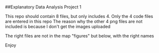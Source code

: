 ##Explanatory Data Analysis Project 1

This repo should contain 8 files, but only includes 4.
Only the 4 code files are entered in this repo
The reason why the other 4 png files are not included is because I don't get the images uploaded

The right files are not in the map "figures" but below, with the right names

Enjoy 
